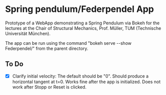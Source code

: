 # Spring pendulum/Federpendel App

Prototype of a WebApp demonstrating a Spring Pendulum via Bokeh for the lectures at the Chair of Structural Mechanics, Prof. Müller, TUM (Technische Universität München).

The app can be run using the command "bokeh serve --show Federpendel/" from the parent directory.

## To Do

- [x] Clarify initial velocity: The default should be "0". Should produce a horizontal tangent at t=0. Works fine after the app is initialized. Does not work after Stopp or Reset is clicked.
